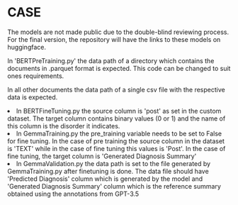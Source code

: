 # CASE

The models are not made public due to the double-blind reviewing process. For the final version, the repository will have the links to these models on huggingface.

In 'BERTPreTraining.py' the data path of a directory which contains the documents in .parquet format is expected. This code can be changed to suit ones requirements.

In all other documents the data path of a single csv file with the respective data is expected.
<li> In BERTFineTuning.py the source column is 'post' as set in the custom dataset. The target column contains binary values (0 or 1) and the name of this column is the disorder it indicates.
<li> In GemmaTraining.py the pre_training variable needs to be set to False for fine tuning. In the case of pre training the source column in the dataset is 'TEXT' while in the case of fine tuning this values is 'Post'. In the case of fine tuning, the target column is 'Generated Diagnosis Summary'
<li> In GemmaValidation.py the data path is set to the file generated by GemmaTraining.py after finetuning is done. The data file should have 'Predicted Diagnosis' column which is generated by the model and 'Generated Diagnosis Summary' column which is the reference summary obtained using the annotations from GPT-3.5
